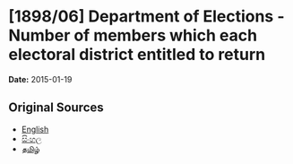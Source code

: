 # [1898/06] Department of Elections - Number of members which each electoral district entitled to return

**Date:** 2015-01-19

## Original Sources

- [English](https://documents.gov.lk/view/extra-gazettes/2015/1/1898-06_E.pdf)
- [සිංහල](https://documents.gov.lk/view/extra-gazettes/2015/1/1898-06_S.pdf)
- [தமிழ்](https://documents.gov.lk/view/extra-gazettes/2015/1/1898-06_T.pdf)
